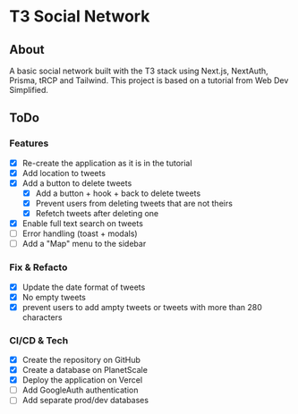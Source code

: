 # T3 Social Network

## About
A basic social network built with the T3 stack using Next.js, NextAuth, Prisma, tRCP and Tailwind. This project is based on a tutorial from Web Dev Simplified.

## ToDo

### Features 
- [x] Re-create the application as it is in the tutorial
- [x] Add location to tweets
- [x] Add a button to delete tweets
  - [x] Add a button + hook + back to delete tweets
  - [x] Prevent users from deleting tweets that are not theirs
  - [x] Refetch tweets after deleting one
- [x] Enable full text search on tweets
- [ ] Error handling (toast + modals)
- [ ] Add a "Map" menu to the sidebar

### Fix & Refacto
- [x] Update the date format of tweets
- [x] No empty tweets
- [x] prevent users to add ampty tweets or tweets with more than 280 characters

### CI/CD & Tech 
- [x] Create the repository on GitHub 
- [x] Create a database on PlanetScale
- [x] Deploy the application on Vercel 
- [ ] Add GoogleAuth authentication
- [ ] Add separate prod/dev databases